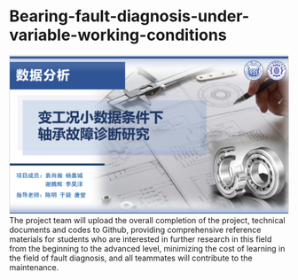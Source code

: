 # Bearing-fault-diagnosis-under-variable-working-conditions
![This is an image](/Readme.jpg)
The project team will upload the overall completion of the project, technical documents and codes to Github, providing comprehensive reference materials for students who are interested in further research in this field from the beginning to the advanced level, minimizing the cost of learning in the field of fault diagnosis, and all teammates will contribute to the maintenance.
